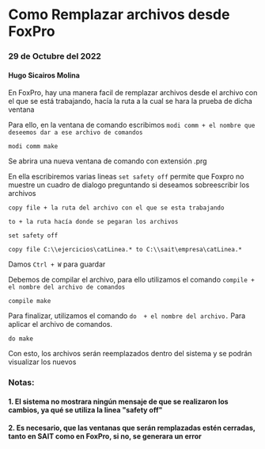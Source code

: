 # Como Remplazar archivos desde FoxPro
### 29 de Octubre del 2022
#### Hugo Sicairos Molina

En FoxPro, hay una manera facil de remplazar archivos desde el archivo con el que se está trabajando, hacía la ruta a la cual se hara la prueba de dicha ventana

Para ello, en la ventana de comando escribimos ``` modi comm + el nombre que deseemos dar a ese archivo de comandos ```
```vfp
modi comm make
```
Se abrira una nueva ventana de comando con extensión .prg

En ella escribiremos varias lineas
``` set safety off ``` permite que Foxpro no muestre un cuadro de dialogo preguntando si deseamos sobreescribir los archivos

``` copy file + la ruta del archivo con el que se esta trabajando ```

``` to + la ruta hacía donde se pegaran los archivos ```

```vfp
set safety off

copy file C:\\ejercicios\catLinea.* to C:\\sait\empresa\catLinea.*
```

Damos ``` Ctrl + W ``` para guardar

Debemos de compilar el archivo, para ello utilizamos el comando ``` compile + el nombre del archivo de comandos ```
```vfp
compile make
```

Para finalizar, utilizamos el comando ``` do  + el nombre del archivo. ```
Para aplicar el archivo de comandos.
```vfp
do make
```
Con esto, los archivos serán reemplazados dentro del sistema y se podrán visualizar los nuevos
### Notas:
#### 1. El sistema no mostrara ningún mensaje de que se realizaron los cambios, ya qué se utiliza la linea "safety off" 
#### 2. Es necesario, que las ventanas que serán remplazadas estén cerradas, tanto en SAIT como en FoxPro, si no, se generara un error